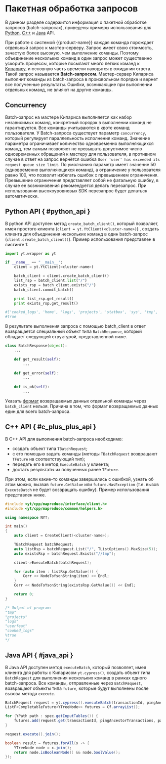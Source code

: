 # Пакетная обработка запросов

В данном разделе содержится информация о пакетной обработке запросов (batch-запросах), приведены примеры использования для [Python](../../../user-guide/storage/batch-requests.md#python_api), [C++](../../../user-guide/storage/batch-requests.md#c++_api) и [Java](../../../user-guide/storage/batch-requests.md#java_api) API.

При работе с системой {{product-name}} каждая команда порождает отдельный запрос к мастер-серверу. Запрос имеет свою стоимость, зачастую более высокую, чем выполнение команды. Поэтому объединение нескольких команд в один запрос может существенно ускорить процессы, которые посылают много легких команд к [Кипарису](../../../user-guide/storage/cypress.md), и основную часть времени находятся в ожидании ответа. Такой запрос называется **Batch-запросом**. Мастер-сервер Кипариса выполнит команды из batch-запроса в произвольном порядке и вернет все полученные результаты. Ошибки, возникающие при выполнении отдельных команд, не влияют на другие команды. 

## Concurrency

Batch-запрос на мастере Кипариса выполняется как набор независимых команд, конкретный порядок в выполнении команд не гарантируется. Все команды учитываются в квоте команд пользователя. У Batch-запроса существует параметр `concurrency`, который регулирует параллельность исполнения команд. Значение параметра ограничивает количество одновременно выполняющихся команд, тем самым позволяет не превышать допустимое число одновременных обращений к мастеру для пользователя, в противном случае в ответ на запрос вернётся ошибка `User 'user' has exceeded its request queue size limit`. По умолчанию параметр имеет значение 50 (одновременно выполняющихся команд), а ограничение у пользователя равно 100, что позволит избегать ошибок с превышением ограничения. Превышение ограничения представляет собой не фатальную ошибку, в случае ее возникновения рекомендуется делать перезапрос. При использовании высокоуровневых SDK перезапрос будет делаться автоматически.

## Python API { #python_api }

В python API доступен метод `create_batch_client()`, который позволяет, имея простого клиента (`client = yt.YtClient(<cluster-name>)`) , создать клиента для объединения нескольких команд в один batch-запрос (`client.create_batch_client()`). Пример использования представлен в листинге 1:

```python
import yt.wrapper as yt

if __name__ == "__main__":
    client = yt.YtClient(<cluster-name>)

    batch_client = client.create_batch_client()
    list_rsp = batch_client.list("/")
    exists_rsp = batch_client.exists("/")
    batch_client.commit_batch()

    print list_rsp.get_result()
    print exists_rsp.get_result()

#['cooked_logs', 'home', 'logs', 'projects', 'statbox', 'sys', 'tmp', 'user_sessions', 'userdata', 'userfeat', 'userstats']
#true
```

В результате выполнения запроса с помощью batch_client в ответ возвращается специальный объект типа `BatchResponse`, который обладает следующей структурой, представленной ниже.

```python
class BatchResponse(object):
    ...

    def get_result(self):
        ...
 
    def get_error(self):
        ...
        
    def is_ok(self):
        ...
```

Указать [формат](../../../user-guide/storage/formats.md) возвращаемых данных отдельной команды через `batch_client` нельзя. Причина в том, что формат возвращаемых данных един для всего batch-запроса.

## C++ API { #c_plus_plus_api }

В С++ API для выполнения batch-запроса необходимо:

- создать объект типа `TBatchRequest`;
- с его помощью задать команды (методы `TBatchRequest` возвращают `TFuture` на соответствующий тип);
- передать его в метод `ExecuteBatch` у клиента;
- достать результаты из полученных ранее `TFuture`.

При этом, если какие-то команды завершились с ошибкой, узнать об этом можно, вызвав `future.GetValue` или `future.HasException` (т.е. вызов `ExecuteBatch` не будет возвращать ошибку). Пример использования представлен ниже.

```c++
#include <yt/cpp/mapreduce/interface/client.h>
#include <yt/cpp/mapreduce/common/helpers.h>

using namespace NYT;

int main()
{
    auto client = CreateClient(<cluster-name>);

    TBatchRequest batchRequest;
    auto listRsp = batchRequest.List("/", TListOptions().MaxSize(5));
    auto existsRsp = batchRequest.Exists("//tmp");

    client->ExecuteBatch(batchRequest);

    for (auto item : listRsp.GetValue()) {
        Cerr << NodeToYsonString(item) << Endl;
    }
    Cerr << NodeToYsonString(existsRsp.GetValue()) << Endl;

    return 0;
}

/* Output of program:
"tmp"
"projects"
"logs"
"userfeat"
"cooked_logs"
%true
*/
```

## Java API { #java_api }

В Java API доступен метод `executeBatch`, который позволяет, имея клиента для работы с Кипарисом `yt.cypress()`, создать объект типа `BatchRequest` для выполнения нескольких команд в рамках одного batch-запроса. Все команды, отправленные через `BatchRequest`, возвращают объекты типа `future`, которые будут выполнены после вызова метода `execute`.

```java
BatchRequest request = yt.cypress().executeBatch(transactionId, pingAncestorTransactions, Option.empty());
ListF<CompletableFuture<YTreeNode>> futures = Cf.arrayList();

for (YPath path : spec.getInputTables()) {
	futures.add(request.get(transactionId, pingAncestorTransactions, path.attribute("sorted"), Cf.set()));
}

request.execute().join();

boolean result = futures.forAll(x -> {
	YTreeNode node = x.join();
	return node.isBooleanNode() && node.boolValue();
});
```
